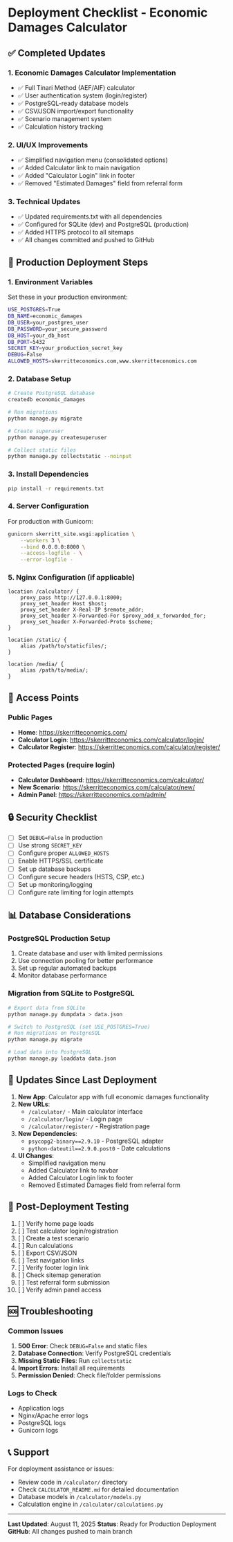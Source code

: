# Deployment Checklist - Economic Damages Calculator

## ✅ Completed Updates

### 1. **Economic Damages Calculator Implementation**
- ✅ Full Tinari Method (AEF/AIF) calculator
- ✅ User authentication system (login/register)
- ✅ PostgreSQL-ready database models
- ✅ CSV/JSON import/export functionality
- ✅ Scenario management system
- ✅ Calculation history tracking

### 2. **UI/UX Improvements**
- ✅ Simplified navigation menu (consolidated options)
- ✅ Added Calculator link to main navigation
- ✅ Added "Calculator Login" link in footer
- ✅ Removed "Estimated Damages" field from referral form

### 3. **Technical Updates**
- ✅ Updated requirements.txt with all dependencies
- ✅ Configured for SQLite (dev) and PostgreSQL (production)
- ✅ Added HTTPS protocol to all sitemaps
- ✅ All changes committed and pushed to GitHub

## 🚀 Production Deployment Steps

### 1. **Environment Variables**
Set these in your production environment:
```bash
USE_POSTGRES=True
DB_NAME=economic_damages
DB_USER=your_postgres_user
DB_PASSWORD=your_secure_password
DB_HOST=your_db_host
DB_PORT=5432
SECRET_KEY=your_production_secret_key
DEBUG=False
ALLOWED_HOSTS=skerritteconomics.com,www.skerritteconomics.com
```

### 2. **Database Setup**
```bash
# Create PostgreSQL database
createdb economic_damages

# Run migrations
python manage.py migrate

# Create superuser
python manage.py createsuperuser

# Collect static files
python manage.py collectstatic --noinput
```

### 3. **Install Dependencies**
```bash
pip install -r requirements.txt
```

### 4. **Server Configuration**
For production with Gunicorn:
```bash
gunicorn skerritt_site.wsgi:application \
    --workers 3 \
    --bind 0.0.0.0:8000 \
    --access-logfile - \
    --error-logfile -
```

### 5. **Nginx Configuration** (if applicable)
```nginx
location /calculator/ {
    proxy_pass http://127.0.0.1:8000;
    proxy_set_header Host $host;
    proxy_set_header X-Real-IP $remote_addr;
    proxy_set_header X-Forwarded-For $proxy_add_x_forwarded_for;
    proxy_set_header X-Forwarded-Proto $scheme;
}

location /static/ {
    alias /path/to/staticfiles/;
}

location /media/ {
    alias /path/to/media/;
}
```

## 📍 Access Points

### Public Pages
- **Home**: https://skerritteconomics.com/
- **Calculator Login**: https://skerritteconomics.com/calculator/login/
- **Calculator Register**: https://skerritteconomics.com/calculator/register/

### Protected Pages (require login)
- **Calculator Dashboard**: https://skerritteconomics.com/calculator/
- **New Scenario**: https://skerritteconomics.com/calculator/new/
- **Admin Panel**: https://skerritteconomics.com/admin/

## 🔒 Security Checklist

- [ ] Set `DEBUG=False` in production
- [ ] Use strong `SECRET_KEY`
- [ ] Configure proper `ALLOWED_HOSTS`
- [ ] Enable HTTPS/SSL certificate
- [ ] Set up database backups
- [ ] Configure secure headers (HSTS, CSP, etc.)
- [ ] Set up monitoring/logging
- [ ] Configure rate limiting for login attempts

## 📊 Database Considerations

### PostgreSQL Production Setup
1. Create database and user with limited permissions
2. Use connection pooling for better performance
3. Set up regular automated backups
4. Monitor database performance

### Migration from SQLite to PostgreSQL
```bash
# Export data from SQLite
python manage.py dumpdata > data.json

# Switch to PostgreSQL (set USE_POSTGRES=True)
# Run migrations on PostgreSQL
python manage.py migrate

# Load data into PostgreSQL
python manage.py loaddata data.json
```

## 🔄 Updates Since Last Deployment

1. **New App**: Calculator app with full economic damages functionality
2. **New URLs**: 
   - `/calculator/` - Main calculator interface
   - `/calculator/login/` - Login page
   - `/calculator/register/` - Registration page
3. **New Dependencies**:
   - `psycopg2-binary==2.9.10` - PostgreSQL adapter
   - `python-dateutil==2.9.0.post0` - Date calculations
4. **UI Changes**:
   - Simplified navigation menu
   - Added Calculator link to navbar
   - Added Calculator Login link to footer
   - Removed Estimated Damages field from referral form

## 📝 Post-Deployment Testing

1. [ ] Verify home page loads
2. [ ] Test calculator login/registration
3. [ ] Create a test scenario
4. [ ] Run calculations
5. [ ] Export CSV/JSON
6. [ ] Test navigation links
7. [ ] Verify footer login link
8. [ ] Check sitemap generation
9. [ ] Test referral form submission
10. [ ] Verify admin panel access

## 🆘 Troubleshooting

### Common Issues
1. **500 Error**: Check `DEBUG=False` and static files
2. **Database Connection**: Verify PostgreSQL credentials
3. **Missing Static Files**: Run `collectstatic`
4. **Import Errors**: Install all requirements
5. **Permission Denied**: Check file/folder permissions

### Logs to Check
- Application logs
- Nginx/Apache error logs
- PostgreSQL logs
- Gunicorn logs

## 📞 Support

For deployment assistance or issues:
- Review code in `/calculator/` directory
- Check `CALCULATOR_README.md` for detailed documentation
- Database models in `/calculator/models.py`
- Calculation engine in `/calculator/calculations.py`

---

**Last Updated**: August 11, 2025
**Status**: Ready for Production Deployment
**GitHub**: All changes pushed to main branch